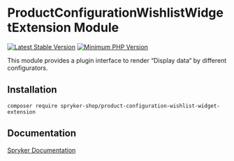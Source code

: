 # ProductConfigurationWishlistWidgetExtension Module
[![Latest Stable Version](https://poser.pugx.org/spryker-shop/product-configuration-wishlist-widget-extension/v/stable.svg)](https://packagist.org/packages/spryker-shop/product-configuration-wishlist-widget-extension)
[![Minimum PHP Version](https://img.shields.io/badge/php-%3E%3D%207.4-8892BF.svg)](https://php.net/)

This module provides a plugin interface to render “Display data“ by different configurators.

## Installation

```
composer require spryker-shop/product-configuration-wishlist-widget-extension
```

## Documentation

[Spryker Documentation](https://docs.spryker.com)
